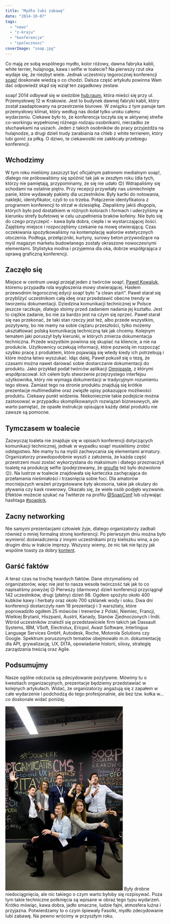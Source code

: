 ```yaml
---
title: "Mydło lubi zabawę"
date: "2014-10-07"
tags:
  - "news"
  - "z-kraju"
  - "konferencje"
  - "spolecznosc"
coverImage: "soap.jpg"
---
```


Co mają ze sobą wspólnego mydło, kolor różowy, dawna fabryka kabli, white
terrier, hulajnoga, kawa i selfie w toalecie? Na pierwszy rzut oka wydaje się,
że niezbyt wiele. Jednak uczestnicy tegorocznej konferencji
[soap!](http://soapconf.com/) doskonale wiedzą o co chodzi. Dalsza część
artykułu powinna Wam dać odpowiedź skąd się wziął ten zagadkowy zestaw.

soap! 2014 odbywał się w siedzibie [hub:raum](https://www.hubraum.com/), która
mieści się przy ul. Przemysłowej 12 w Krakowie. Jest to budynek dawnej fabryki
kabli, który został zaadaptowany na przestrzenie biurowe. W związku z tym panuje
tam przemysłowy klimat, który według nas dodał tylko uroku całemu wydarzeniu.
Ciekawe było to, że konferencja toczyła się w aktywnej strefie co-workingu
wypełnionej różnego rodzaju osobnikami, nierzadko ze słuchawkami na uszach.
Jeden z takich osobników do pracy przyjeżdża na hulajnodze, a drugi dzieli trudy
zarabiania na chleb z white terrierem, który lubi gonić za piłką. O dziwo, te
ciekawostki nie zakłócały przebiegu konferencji.

## Wchodzimy

W tym roku mieliśmy zaszczyt być oficjalnym patronem medialnym soap!, dlatego
nie próbowaliśmy się spóźnić tak jak w zeszłym roku (dla tych, którzy nie
pamiętają, przypominamy, że się nie udało 😊) Wdrapaliśmy się schodami na
ostatnie piętro. Przy recepcji przywitały nas uśmiechnięte panie, które wydawały
pakiety dla uczestników. Były kartki do notowania, naklejki, identyfikator,
czyli to co trzeba. Połączenie identyfikatora z programem konferencji to strzał
w dziesiątkę. Złapaliśmy jakiś długopis, których było pod dostatkiem w różnych
kolorach i formach i uderzyliśmy w kierunku strefy bufetowej w celu uzupełnienia
braków kofeiny. Nie było się do czego przyczepić - kawa była dobra, ciepła i w
wystarczającej ilości. Zajęliśmy miejsce i rozpoczęliśmy czekanie na mowę
otwierającą. Czas oczekiwania spożytkowaliśmy na kontemplację walorów
estetycznych otoczenia. Podłoga, przełączniki, kurtyny, surowy beton przywodzące
na myśl magazyn marketu budowlanego zostały okraszone nowoczesnymi elementami.
Stylistyka modna i przyjemna dla oka, dobrze współgrająca z oprawą graficzną
konferencji.

## Zaczęło się

Miejsce w centrum uwagi przejął jeden z twórców soap!,
[Paweł Kowaluk](http://soapconf.com/team/), któremu przypadła rola wygłoszenia
mowy otwierającej. Hasłem przewodnim tegorocznej edycji soap! było "a clean
start". Paweł starał się przybliżyć uczestnikom całą ideę oraz przedstawić
obecne trendy w tworzeniu dokumentacji. Dziedzina komunikacji technicznej w
Polsce jeszcze raczkuje, dlatego stoimy przed zadaniem nadania jej kształtu.
Jest to ciężkie zadanie, bo nie za bardzo jest na czym się oprzeć. Paweł starał
się nas przekonać, że taki stan rzeczy jest też, albo przede wszystkim,
pozytywny, bo nie mamy na sobie ciężaru przeszłości, tylko możemy ukształtować
polską komunikację techniczną tak jak chcemy. Kolejnym tematem jaki poruszył
były kierunki, w których zmierza dokumentacja techniczna. Przede wszystkim
powinna się skupiać na kliencie, a nie na produkcie. Użytkownicy oczekują
informacji, które pozwolą im rozpocząć szybko pracę z produktem, które pojawiają
się wtedy kiedy ich potrzebują i które można łatwo wyszukać. Idąc dalej, Paweł
pokusił się o tezę, że czasami można nawet darować sobie dostarczanie
dokumentacji do produktu. Jako przykład podał twórców aplikacji
[Omnipaste](https://www.omnipasteapp.com/), z którymi współpracował. Ich celem
było stworzenie przejrzystego interfejsu użytkownika, który nie wymaga
dokumentacji w tradycyjnym rozumieniu tego słowa. Zamiast tego na stronie
produktu znajdują się krótkie prezentacje multimedialne oraz zwięzłe opisy
pokazujące możliwości produktu. Ciekawy punkt widzenia. Niekoniecznie takie
podejście można zastosować w przypadku skomplikowanych rozwiązań biznesowych,
ale warto pamiętać, że opasłe instrukcje opisujące każdy detal produktu nie
zawsze są pomocne.

## Tymczasem w toalecie

Zazwyczaj toaleta nie znajduje się w opisach konferencji dotyczących komunikacji
technicznej, jednak w wypadku soap! musieliśmy zrobić odstępstwo. Nie mamy tu na
myśli zachwycania się elementami armatury. Organizatorzy prawdopodobnie wyszli z
założenia, że każda część przestrzeni musi zostać wykorzystana do maksimum i
dlatego przeznaczyli toaletę na produkcję selfie (podejrzewamy, że
[groufie](http://www.dailytech.com/Huawei+Trademarks+Groufie+a+Panoramic+Selfie/article34889.htm)
też było dozwolone 😉). Na lustrze w toalecie znajdowała się karteczka
zachęcająca do przełamania nieśmiałości i trzasnięcia sobie foci. Dla amatorów
mocniejszych wrażeń przygotowane były akcesoria, takie jak okulary do pływania
czy kask rowerowy. Okazało się, że wiele osób podjęło wyzwanie. Efektów możecie
szukać na Twitterze na profilu [@SoapConf](https://twitter.com/SoapConf) lub
używając hashtaga [#soapkrk](https://twitter.com/hashtag/soapkrk).

## Zacny networking

Nie samymi prezentacjami człowiek żyje, dlatego organizatorzy zadbali również o
mniej formalną stronę konferencji. Po pierwszym dniu można było wymienić
doświadczenia z innymi uczestnikami przy kieliszku wina, a po drugim dniu w
trakcie imprezy. Wszyscy wiemy, że nic tak nie łączy jak wspólne toasty za dobry
[kontent](http://techwriter.pl/langlydz-part-najn/).

## Garść faktów

A teraz czas na trochę twardych faktów. Dane otrzymaliśmy od organizatorów, więc
nie jest to nasza wesoła twórczość tak jak to co napisaliśmy powyżej 😉 Pierwszy
(darmowy) dzień konferencji przyciągnął 142 uczestników, drugi (płatny)
dzień 98. Ogółem spożyto około 400 kubków kawy i herbaty oraz około 700 szklanek
wody i soku. Dwa dni konferencji dostarczyły nam 18 prezentacji i 3 warsztaty,
które poprowadziło ogółem 25 mówców i trenerów z Polski, Niemiec, Francji,
Wielkiej Brytanii, Hiszpanii, Austrii, Kanady, Stanów Zjednoczonych i Indii.
Wśród uczestników znaleźli się przedstawiciele firm takich jak Dassault Systems,
IBM, VSoft, Electrolux, Ericpol, Avast Software, Interlingua Language Services
GmbH, Autodesk, Roche, Motorola Solutions czy Google. Spektrum poruszonych
tematów obejmowało m.in. dokumentację dla API, grywalizację, UX, DITA,
opowiadanie historii, silosy, strategię zarządzania treścią oraz Agile.

## Podsumujmy

Nasze ogólne odczucia są zdecydowanie pozytywne. Mówimy tu o kwestiach
organizacyjnych, prezentacje będziemy przedstawiać w kolejnych artykułach.
Widać, że organizatorzy angażują się z zapałem w całe wydarzenie i podchodzą do
tego profesjonalnie, ale bez tzw. kołka w... co doskonale widać poniżej.

[![_DSC7032](images/DSC7032.jpg)](http://techwriter.pl/wp-content/uploads/2014/10/DSC7032.jpg)
Były drobne niedociągnięcia, ale nic takiego o czym warto byłoby się rozpisywać.
Poza tym takie techniczne potknięcia są wpisane w obraz tego typu wydarzeń.
Krótko mówiąc, kawa dobra, jadło smaczne, ludzie fajni, atmosfera luźna i
przyjazna. Potwierdzamy to o czym śpiewały Fasolki, mydło zdecydowanie lubi
zabawę. Na pewno wrócimy w przyszłym roku.
